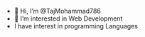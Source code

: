 - 👋 Hi, I’m @TajMohammad786
- 👀 I’m interested in Web Development 
- I have interest in programming Languages
